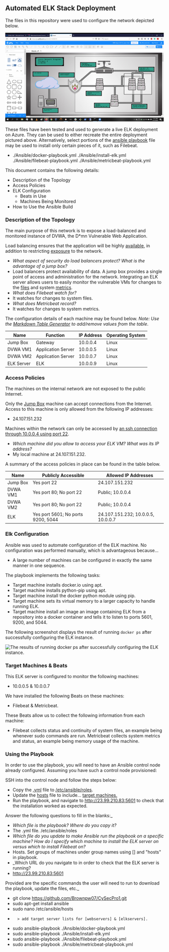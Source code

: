 ## Automated ELK Stack Deployment

The files in this repository were used to configure the network depicted below.

![Red-Team Network](./Diagrams/network_diagram01.jpg)

These files have been tested and used to generate a live ELK deployment on Azure. They can be used to either recreate the entire deployment pictured above. Alternatively, select portions of the <ins>ansible playbook</ins> file may be used to install only certain pieces of it, such as Filebeat.

  - ./Ansible/docker-playbook.yml ./Ansible/install-elk.yml ./Ansible/filebeat-playbook.yml ./Ansible/metricbeat-playbook.yml

This document contains the following details:
- Description of the Topology
- Access Policies
- ELK Configuration
  - Beats in Use
  - Machines Being Monitored
- How to Use the Ansible Build


### Description of the Topology

The main purpose of this network is to expose a load-balanced and monitored instance of DVWA, the D*mn Vulnerable Web Application.

Load balancing ensures that the application will be highly <ins>available</ins>, in addition to restricting <ins>exposure</ins> to the network.
- _What aspect of security do load balancers protect? What is the advantage of a jump box?_
- Load balancers protect availability of data. A jump box provides a single point of access and administration for the network.
Integrating an ELK server allows users to easily monitor the vulnerable VMs for changes to the <ins>files</ins> and system <ins>metrics</ins>.
- _What does Filebeat watch for?_
- It watches for changes to system files.
- _What does Metricbeat record?_
- It watches for changes to system metrics.

The configuration details of each machine may be found below.
_Note: Use the [Markdown Table Generator](http://www.tablesgenerator.com/markdown_tables) to add/remove values from the table_.

| Name       | Function           | IP Address | Operating System |
|------------|--------------------|------------|------------------|
| Jump Box   | Gateway            | 10.0.0.4   | Linux            |
| DVWA VM1   | Application Server | 10.0.0.5   | Linux            |
| DVWA VM2   | Application Server | 10.0.0.7   | Linux            |
| ELK Server | ELK                | 10.0.0.9   | Linux            |

### Access Policies

The machines on the internal network are not exposed to the public Internet. 

Only the <ins>Jump Box</ins> machine can accept connections from the Internet. Access to this machine is only allowed from the following IP addresses:
- 24.107.151.232

Machines within the network can only be accessed by <ins>an ssh connection through 10.0.0.4 using port 22</ins>.
- _Which machine did you allow to access your ELK VM? What was its IP address?_
- My local machine at 24.107.151.232.

A summary of the access policies in place can be found in the table below.

| Name     | Publicly Accessible                 | Allowed IP Addresses               |
|----------|-------------------------------------|------------------------------------|
| Jump Box | Yes port 22                         | 24.107.151.232                     |
| DVWA VM1 | Yes port 80; No port 22             | Public; 10.0.0.4                   |
| DVWA VM2 | Yes port 80; No port 22             | Public; 10.0.0.4                   |
| ELK      | Yes  port 5601; No ports 9200, 5044 | 24.107.151.232; 10.0.0.5, 10.0.0.7 |
### Elk Configuration

Ansible was used to automate configuration of the ELK machine. No configuration was performed manually, which is advantageous because...
- A large number of machines can be configured in exactly the same manner in one sequence.

The playbook implements the following tasks:
- Target machine installs docker.io using apt.
- Target machine installs python-pip using apt.
- Target machine install the docker python module using pip.
- Target machine sets its virtual memory to a larger capacity to handle running ELK.
- Target machine install an image an image containing ELK from a repository into a docker container and tells it to listen to ports 5601, 9200, and 5044.

The following screenshot displays the result of running `docker ps` after successfully configuring the ELK instance.

![The results of running docker ps after successfully configuring the ELK instance.](../Ansible/docker_ps01.jpg)

### Target Machines & Beats
This ELK server is configured to monitor the following machines:
- 10.0.0.5 & 10.0.0.7

We have installed the following Beats on these machines:
- Filebeat & Metricbeat.

These Beats allow us to collect the following information from each machine:
- Filebeat collects status and continuity of system files, an example being whenever sudo commands are run. Metricbeat collects system metrics and status, an example being memory usage of the machine.

### Using the Playbook
In order to use the playbook, you will need to have an Ansible control node already configured. Assuming you have such a control node provisioned: 

SSH into the control node and follow the steps below:
- Copy the <ins>.yml</ins> file to <ins>/etc/ansible/roles</ins>.
- Update the <ins>hosts</ins> file to include... <ins>target machines.</ins>
- Run the playbook, and navigate to <ins>http://23.99.210.83:5601</ins> to check that the installation worked as expected.

Answer the following questions to fill in the blanks:_
- _Which file is the playbook? Where do you copy it?_
- The .yml file. /etc/ansible/roles
- _Which file do you update to make Ansible run the playbook on a specific machine? How do I specify which machine to install the ELK server on versus which to install Filebeat on?_
- Hosts. Set groups of machines under group names using [] and "hosts" in playbook.
- _Which URL do you navigate to in order to check that the ELK server is running?
- http://23.99.210.83:5601

Provided are the specific commands the user will need to run to download the playbook, update the files, etc._

- git clone https://github.com/Brownpw07/CySecPro1.git
- sudo apt-get install ansible
- sudo nano /etc/ansible/hosts
-       > add target server lists for [webservers] & [elkservers].
- sudo ansible-playbook ./Ansible/docker-playbook.yml
- sudo ansible-playbook ./Ansible/install-elk.yml
- sudo ansible-playbook ./Ansible/filebeat-playbook.yml
- sudo ansible-playbook ./Ansible/metricbeat-playbook.yml

